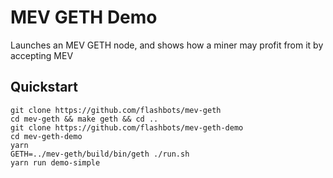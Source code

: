 # MEV GETH Demo

Launches an MEV GETH node, and shows how a miner may profit from it by accepting MEV

## Quickstart

```
git clone https://github.com/flashbots/mev-geth
cd mev-geth && make geth && cd ..
git clone https://github.com/flashbots/mev-geth-demo
cd mev-geth-demo
yarn
GETH=../mev-geth/build/bin/geth ./run.sh
yarn run demo-simple
```
